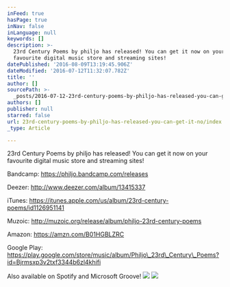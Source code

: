 ```yaml
---
inFeed: true
hasPage: true
inNav: false
inLanguage: null
keywords: []
description: >-
  23rd Century Poems by philjo has released! You can get it now on your
  favourite digital music store and streaming sites!
datePublished: '2016-08-09T13:19:45.906Z'
dateModified: '2016-07-12T11:32:07.782Z'
title: ''
author: []
sourcePath: >-
  _posts/2016-07-12-23rd-century-poems-by-philjo-has-released-you-can-get-it-no.md
authors: []
publisher: null
starred: false
url: 23rd-century-poems-by-philjo-has-released-you-can-get-it-no/index.html
_type: Article

---
```

23rd Century Poems by philjo has released! You can get it now on your favourite digital music store and streaming sites!

Bandcamp: https://philjo.bandcamp.com/releases

Deezer: http://www.deezer.com/album/13415337

iTunes: https://itunes.apple.com/us/album/23rd-century-poems/id1126951141

Muzoic: http://muzoic.org/release/album/philjo-23rd-century-poems

Amazon: https://amzn.com/B01HGBLZRC

Google Play: https://play.google.com/store/music/album/Philjo\_23rd\_Century\_Poems?id=Bjrmsxp3v2txf3344b6zl4khifi

Also available on Spotify and Microsoft Groove!
![](https://the-grid-user-content.s3-us-west-2.amazonaws.com/3d01bbe0-f69a-43d2-aa58-691d6edbbc03.jpg)
![](https://the-grid-user-content.s3-us-west-2.amazonaws.com/c567ead2-52f6-4d86-85e6-00bf4cdc2066.jpg)